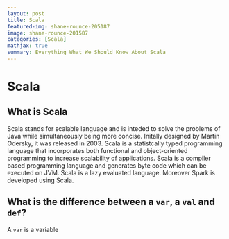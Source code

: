 ```yaml
---
layout: post
title: Scala
featured-img: shane-rounce-205187
image: shane-rounce-201587
categories: [Scala]
mathjax: true
summary: Everything What We Should Know About Scala
---
```


# Scala

## What is Scala
Scala stands for scalable language and is inteded to solve the problems of Java while simultaneously being more concise. Initally designed by Martin Odersky, it was released in 2003.
Scala is a statistcally typed programming language that incorporates both functional and object-oriented programming to increase scalability of applications. Scala is a compiler based programming language and generates byte code which can be executed on JVM. Scala is a lazy evaluated language. Moreover Spark is developed using Scala.


## What is the difference between a `var`, a `val` and `def`?
A `var` is a variable
